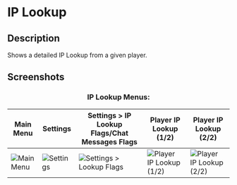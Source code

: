 # IP Lookup

## Description

Shows a detailed IP Lookup from a given player.

## Screenshots

### <div align="center">IP Lookup Menus:</div>

| Main Menu | Settings | Settings > IP Lookup Flags/Chat Messages Flags | Player IP Lookup (1/2)  | Player IP Lookup (2/2) |
| --------- | -------- | ---------------------------------------------- | ----------------------- | -----------------------|
| ![Main Menu](https://github.com/Illegal-Services/IPLookup-2Take1-Lua/assets/62464560/75040467-28a6-4533-85bf-deefa39c6c41) | ![Settings](https://github.com/Illegal-Services/IPLookup-2Take1-Lua/assets/62464560/88f11de6-ca51-475e-bf56-d1f6eb537834) | ![Settings > Lookup Flags](https://github.com/Illegal-Services/IPLookup-2Take1-Lua/assets/62464560/4be50477-f5be-49de-9824-baecd990904b) | ![Player IP Lookup (1/2)](https://github.com/Illegal-Services/IPLookup-2Take1-Lua/assets/62464560/9e2b9c6d-5697-493a-b990-538c93b4614c) | ![Player IP Lookup (2/2)](https://github.com/Illegal-Services/IPLookup-2Take1-Lua/assets/62464560/34d14f68-6e77-42c1-8d72-4481e6a4b346) |
